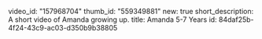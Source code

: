 video_id: "157968704"
thumb_id: "559349881"
new: true
short_description: A short video of Amanda growing up.
title: Amanda 5-7 Years
id: 84daf25b-4f24-43c9-ac03-d350b9b38805
